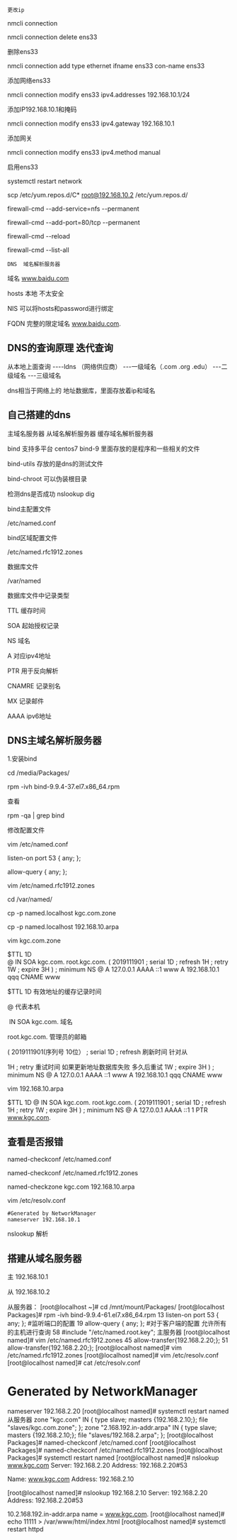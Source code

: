 ```
更改ip  
```

nmcli  connection

nmcli  connection delete  ens33

删除ens33

nmcli  connection add  type ethernet ifname  ens33  con-name  ens33

添加网络ens33

nmcli connection modify  ens33  ipv4.addresses  192.168.10.1/24

添加IP192.168.10.1和掩码

nmcli connection modify  ens33  ipv4.gateway  192.168.10.1

添加网关

nmcli connection modify  ens33  ipv4.method  manual

启用ens33

systemctl restart network

scp  /etc/yum.repos.d/C*  root@192.168.10.2  /etc/yum.repos.d/

firewall-cmd  --add-service=nfs --permanent 

firewall-cmd --add-port=80/tcp --permanent

firewall-cmd --reload

firewall-cmd --list-all

```
DNS  域名解析服务器
```

域名 www.baidu.com

hosts  本地   不太安全

NIS     可以将hosts和password进行绑定

FQDN  完整的限定域名  www.baidu.com.

## DNS的查询原理  迭代查询

从本地上面查询    ----ldns （网络供应商） ---一级域名（.com .org .edu） ---二级域名  ---三级域名

dns相当于网络上的 地址数据库，里面存放着ip和域名

## 自己搭建的dns

主域名服务器   从域名解析服务器  缓存域名解析服务器

bind   支持多平台  centos7  bind-9  里面存放的是程序和一些相关的文件

bind-utils  存放的是dns的测试文件

bind-chroot  可以伪装根目录

检测dns是否成功   nslookup  dig

bind主配置文件

/etc/named.conf

bind区域配置文件

/etc/named.rfc1912.zones

数据库文件

/var/named

数据库文件中记录类型

TTL  缓存时间

SOA  起始授权记录

NS  域名

A  对应ipv4地址

PTR  用于反向解析

CNAMRE  记录别名

MX  记录邮件

AAAA  ipv6地址

## DNS主域名解析服务器

1.安装bind

 cd /media/Packages/

rpm -ivh bind-9.9.4-37.el7.x86_64.rpm 

查看

rpm -qa |  grep  bind

修改配置文件

vim /etc/named.conf

listen-on port 53 { any; };

allow-query     { any; };

vim /etc/named.rfc1912.zones

cd /var/named/

cp  -p  named.localhost  kgc.com.zone

cp -p named.localhost   192.168.10.arpa

vim kgc.com.zone

$TTL 1D  
@	IN SOA  kgc.com.   root.kgc.com. (
					2019111901	; serial
					1D	; refresh
					1H	; retry
					1W	; expire
					3H )	; minimum
	NS	@
	A	127.0.0.1
	AAAA	::1
www     A 	192.168.10.1
qqq   	CNAME	www

$TTL 1D  有效地址的缓存记录时间

@		代表本机

​	IN SOA  kgc.com.   域名

root.kgc.com.   管理员的邮箱

(
2019111901(序列号 10位）	; serial
1D	; refresh   刷新时间  针对从

1H	; retry	重试时间 如果更新地址数据库失败 多久后重试
1W	; expire
					3H )	; minimum
	NS	@
	A	127.0.0.1
	AAAA	::1
www     A 	192.168.10.1
qqq   	CNAME	www

vim  192.168.10.arpa

$TTL 1D
@	IN SOA	kgc.com. root.kgc.com. (
					2019111901	; serial
					1D	; refresh
					1H	; retry
					1W	; expire
					3H )	; minimum
	NS	@
	A	127.0.0.1
	AAAA	::1
1      PTR     www.kgc.com.

## 查看是否报错

named-checkconf /etc/named.conf 

named-checkconf /etc/named.rfc1912.zones 

named-checkzone kgc.com  192.168.10.arpa

vim /etc/resolv.conf

```
#Generated by NetworkManager
nameserver 192.168.10.1
```

nslookup 解析

## 搭建从域名服务器

主 192.168.10.1

从 192.168.10.2

从服务器：
[root@localhost ~]# cd /mnt/mount/Packages/
[root@localhost Packages]# rpm -ivh bind-9.9.4-61.el7.x86_64.rpm 
 13         listen-on port 53 { any; };      #监听端口的配置
19         allow-query     { any; };    #对于客户端的配置    允许所有的主机进行查询
 58 #include "/etc/named.root.key";
主服务器
[root@localhost named]# vim /etc/named.rfc1912.zones
45         allow-transfer{192.168.2.20;};
 51         allow-transfer{192.168.2.20;};
[root@localhost named]# vim /etc/named.rfc1912.zones 
[root@localhost named]# vim /etc/resolv.conf
[root@localhost named]# cat /etc/resolv.conf
# Generated by NetworkManager
nameserver 192.168.2.20
[root@localhost named]# systemctl restart named
从服务器
zone "kgc.com" IN {
        type slave;
        masters {192.168.2.10;};
        file "slaves/kgc.com.zone";
};
zone "2.168.192.in-addr.arpa" IN {
        type slave;
        masters {192.168.2.10;};
        file "slaves/192.168.2.arpa";
};
[root@localhost Packages]# named-checkconf /etc/named.conf 
[root@localhost Packages]# named-checkconf /etc/named.rfc1912.zones 
[root@localhost Packages]# systemctl restart named
[root@localhost named]# nslookup www.kgc.com
Server:		192.168.2.20
Address:	192.168.2.20#53

Name:	www.kgc.com
Address: 192.168.2.10

[root@localhost named]# nslookup 192.168.2.10
Server:		192.168.2.20
Address:	192.168.2.20#53

10.2.168.192.in-addr.arpa	name = www.kgc.com.
[root@localhost named]# echo 11111 > /var/www/html/index.html
[root@localhost named]# systemctl restart httpd